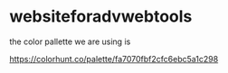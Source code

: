 # websiteforadvwebtools



the color pallette we are using is

https://colorhunt.co/palette/fa7070fbf2cfc6ebc5a1c298